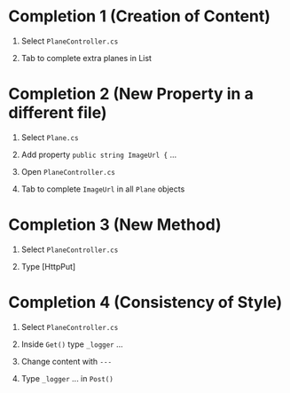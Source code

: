 # Completion 1 (Creation of Content)

1. Select `PlaneController.cs`

2. Tab to complete extra planes in List

# Completion 2 (New Property in a different file)

1. Select `Plane.cs`

2. Add property `public string ImageUrl {` ...

3. Open `PlaneController.cs`

4. Tab to complete `ImageUrl` in all `Plane` objects

# Completion 3 (New Method)

1. Select `PlaneController.cs`

2. Type [HttpPut]

# Completion 4 (Consistency of Style)

1. Select `PlaneController.cs`

2. Inside `Get()` type `_logger` ...

3. Change content with `---`

4. Type `_logger` ... in `Post()`
